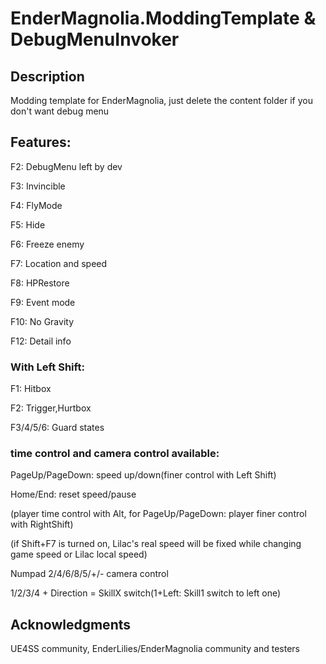 # EnderMagnolia.ModdingTemplate & DebugMenuInvoker

## Description
Modding template for EnderMagnolia, just delete the content folder if you don't want debug menu

## Features:

F2: DebugMenu left by dev

F3: Invincible

F4: FlyMode

F5: Hide

F6: Freeze enemy

F7: Location and speed

F8: HPRestore

F9: Event mode

F10: No Gravity

F12: Detail info

### With Left Shift:

F1: Hitbox

F2: Trigger,Hurtbox

F3/4/5/6: Guard states

### time control and camera control available:

PageUp/PageDown: speed up/down(finer control with Left Shift)

Home/End: reset speed/pause

(player time control with Alt, for PageUp/PageDown: player finer control with RightShift)

(if Shift+F7 is turned on, Lilac's real speed will be fixed while changing game speed or Lilac local speed)

Numpad 2/4/6/8/5/+/- camera control

1/2/3/4 + Direction = SkillX switch(1+Left: Skill1 switch to left one)

## Acknowledgments
UE4SS community, EnderLilies/EnderMagnolia community and testers